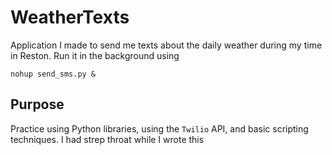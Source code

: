 # WeatherTexts
Application I made to send me texts about the daily weather during my time in Reston. Run it in the background using
```
nohup send_sms.py &
```
## Purpose
Practice using Python libraries, using the ```Twilio``` API, and basic scripting techniques. I had strep throat while I wrote this


